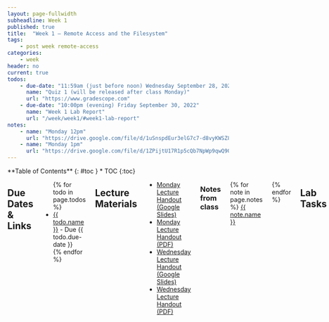 ```yaml
---
layout: page-fullwidth
subheadline: Week 1
published: true
title:  "Week 1 – Remote Access and the Filesystem"
tags:
    - post week remote-access
categories:
    - week
header: no
current: true
todos:
    - due-date: "11:59am (just before noon) Wednesday September 28, 2022"
      name: "Quiz 1 (will be released after class Monday)"
      url: "https://www.gradescope.com"
    - due-date: "10:00pm (evening) Friday September 30, 2022"
      name: "Week 1 Lab Report"
      url: "/week/week1/#week1-lab-report"
notes:
    - name: "Monday 12pm"
      url: "https://drive.google.com/file/d/1uSnspdEur3elG7c7-d8vyKWSZ8sz3C9c/view?usp=sharing"
    - name: "Monday 1pm"
      url: "https://drive.google.com/file/d/1ZPijtU17R1p5cQb7NpWp9qwQ9OVzpm1i/view?usp=sharing"
---
```


<div class="row">
<div class="medium-4 medium-push-8 columns" markdown="1">
<div class="panel radius fixed-toc"  data-options="sticky_on:large" markdown="1">
**Table of Contents**
{: #toc }
*  TOC
{:toc}
</div>
</div><!-- /.medium-4.columns -->

<div class="medium-8 medium-pull-4 columns" markdown="1">

## Due Dates & Links

<ul>
{% for todo in page.todos %}
<li><a href="{{ todo.url }}">{{ todo.name }}</a> - Due {{ todo.due-date }}</li>
{% endfor %}
</ul>

## Lecture Materials

<ul>
<li><a href="https://docs.google.com/presentation/d/1BEeDHkZTv5gAnNragJfqD1wu5dRn4vuUg-AzDwLiQgU/edit?usp=sharing">Monday Lecture Handout (Google Slides)</a></li>
<li><a href="https://drive.google.com/file/d/1x6O0G6UA1dHqbSZS8sbtMNtqDN-7noPr/view?usp=sharing">Monday Lecture Handout (PDF)</a></li>
<li><a href="https://docs.google.com/presentation/d/1RNVHiDNoOEgb-Yaohhp31uw062uFqjz2yzhA28P_nPc/edit?usp=sharing">Wednesday Lecture Handout (Google Slides)</a></li>
<li><a href="https://drive.google.com/file/d/1SHgO6rz2Yo0MltRqha-Pxv-OuPCIzGYt/view?usp=sharing">Wednesday Lecture Handout (PDF)</a></li>
</ul>

### Notes from class
{% for note in page.notes %}
<a href="{{ note.url }}">{{ note.name }}</a>
<!-- <iframe src="{{ note.url }}/preview" width="640" height="480" allow="autoplay"></iframe> Getting Forbidden Error 403 -->
{% endfor %}

## Lab Tasks

As usual, you can read ahead and are encouraged to prepare! Keep in mind that
the lab isn't guaranteed to be final until the day of the lab, and a lot of the
exercises are collaborative, so you can't truly “finish it ahead of time”.

In this lab you'll set your computer up for remote access to the CSE lab
computers (or log into them directly) and practice with commands that work with
the filesystem. You can bring a laptop and work on that, or you can come and use
the computers in the lab directly, whichever you prefer.

### Part 1 – Meet Your Group!

We've organized everyone into groups of 6-8 students for discussion. These
groups will be somewhat stable throughout the quarter, though some small changes
will likely happen. You will have a tutor or TA assigned to your group for help
and discussion.

Your discussion leader will share a Google Doc with your group where you can
fill in notes as you work; this document is only for your group. Your discussion
leader will _not_ take notes for you, you can have someone volunteer to take
notes or come up with a way to share the role.

**Write down in notes** In your groups, share, and note in the running notes
document (discussion leaders, you answer these as well!):

- How you'd like people to refer to you (pronounce your name/nickname, pronouns
like he/her/they, etc)
- Your major
- One of:
    - A UCSD student organization you're a member of or interested in
    - Your favorite place you've found on campus so far
    - A useful campus shortcut or trick you know

### Part 2 – Your CSE15L Account

Look up your course-specific account for CSE15L here:

[https://sdacs.ucsd.edu/~icc/index.php](https://sdacs.ucsd.edu/~icc/index.php)

For help on resetting your password here is a tutorial.  
[[TUTORIAL] How to Reset your Password](https://docs.google.com/document/d/1hs7CyQeh-MdUfM9uv99i8tqfneos6Y8bDU0uhn1wqho/edit)

### Part 3 – Visual Studio Code

**In Your Group for 10 minutes**

Go to the Visual Studio Code website
[https://code.visualstudio.com/](https://code.visualstudio.com/), and follow the
instructions to download and install it on your computer. There are versions for
all the major operating systems, like OSX (for Macs) and Windows (for PCs). If
you only have access to a tablet or Chromebook while remote, you won't be able
to install it right now.  If you don't, you should chat your lab leader and let
them know, and for any pair activities this week and next we will make sure to
pair you with someone who does.

If you run into an error installing Visual Studio Code, speak up! You can
screenshare and ask for help, and the tutor or someone in your group might be
able to answer for you!

When it is installed, you should be able to open a window that looks like this
(it might have different colors, or a different menu bar, depending on your
system and settings):

![/images/vscode.png](/images/vscode.png)

**Write down in notes**: Everyone should share a screenshot of VScode open –
help folks figure it out if it won't install. If someone gets stuck, take a
screenshot of the error message or point at which they are stuck so we can help
them figure it out later, and they can decide to keep trying (potentially with
the tutor helping) or move on.

### Part 4 – Remotely Connecting

**In Your Group for 15 minutes**

**Note:** From this point on it gets a bit confusing when switching between your local compute and remote computer. To help with this, we've created a legend that highlights text to clarify whether we are referring to your *local machine*{: .local} or *remote machine.*{: .remote}

**Local text will be highlighted in pink**{: .local}  
**Remote text will be highlighted in red**{: .remote}

Many courses in CSE use course-specific accounts. These are similar to accounts
you might get on other systems at other institutions (or a future job). We'll
see how to use VScode/terminal to connect to a remote computer over the Internet
to do work there.

There is a first step you need if you're on Windows: install a program called
OpenSSH, which is a program that can connect your computer to other computers
that have this kind of account. You should only install the OpenSSH **client**,
not the server:

[Install OpenSSH](https://docs.microsoft.com/en-us/windows-server/administration/openssh/openssh_install_firstuse)


Then, in Visual Studio Code, we are going to connect to the remote computer
using VSCode's remote option.  For reference, we're following the steps in
[“Connect to a remote
host”](https://code.visualstudio.com/docs/remote/ssh#_connect-to-a-remote-host)
step.

For the first step, open a terminal in VSCode (Ctrl or Command + \`, or use the
Terminal → New Terminal menu option).  Your command will look like this, but
with the `zz` replaced by the letters in your course-specific account.
{: .local}

```
$ ssh cs15lfa22zz@ieng6.ucsd.edu
```

(That's one, five, l (not one); the one and l look very close in some fonts.)

Since this is likely the first time you've connected to this server, you will
probably get a message like this:
{: .local}

```
⤇ ssh cs15lfa22zz@ieng6.ucsd.edu
The authenticity of host 'ieng6.ucsd.edu (128.54.70.227)' can't be established.
RSA key fingerprint is SHA256:ksruYwhnYH+sySHnHAtLUHngrPEyZTDl/1x99wUQcec.
Are you sure you want to continue connecting (yes/no/[fingerprint])? 
```

I (Joe) always say yes to these messages when I'm connecting to a new server for
the first time; it's expected to get this message in that case. If you get this
message when you're connecting to a server you connect to _often_, it could mean
someone is trying to listen in on or control the connection. This answer is a
decent description of what's going on: [Ben Voigt's
answer](https://superuser.com/questions/421074/ssh-the-authenticity-of-host-host-cant-be-established/421084#421084)

So type `yes` and press enter, then give your password; the whole interaction
should look something like this once you give your password and are logged in:
{: .local}

```
⤇ ssh cs15lfa22zz@ieng6.ucsd.edu
The authenticity of host 'ieng6-202.ucsd.edu (128.54.70.227)' can't be established.
RSA key fingerprint is SHA256:ksruYwhnYH+sySHnHAtLUHngrPEyZTDl/1x99wUQcec.
Are you sure you want to continue connecting (yes/no/[fingerprint])? 
Password: 
Last login: Sun Jan  2 14:03:05 2022 from 107-217-10-235.lightspeed.sndgca.sbcglobal.net
quota: No filesystem specified.
Hello cs15lfa22zz, you are currently logged into ieng6-203.ucsd.edu

You are using 0% CPU on this system

Cluster Status 
Hostname     Time    #Users  Load  Averages  
ieng6-201   23:25:01   0  0.08,  0.17,  0.11
ieng6-202   23:25:01   1  0.09,  0.15,  0.11
ieng6-203   23:25:01   1  0.08,  0.15,  0.11

Sun Jan 02, 2022 11:28pm - Prepping cs15lfa22
```

Now your terminal is connected to a computer in the CSE basement, and any
commands you run will run on that computer! 
{: .remote}
We call your computer the _client_
and the computer in the basement the _server_ based on how you are connected.

If, in this process, you run into errors and can't figure out how to proceed,
ask! When you ask, take a screenshot of your problem and add it to your group's
running notes document, then describe what the fix was. If you don't know how to
take a screenshot, ask!

Remember – it is **rare** for a tutorial to work perfectly. We often have to
stop, think, guess, Google search, ask someone, etc. in order to get things to
work the way the tutorial says. I look up the right way to describe the
`(yes/no)` answer on first login all the time, for example. So you are helping
your group _learn about potential issues_ when you do this, and that's a major
learning outcome of the course! If you see someone else have an issue that you
didn't, ask why, and what might be different about what you did, or how your
environment is set up. You will learn by reflecting on this.

**Write down in notes** When you're done, **discuss** what you saw upon login.
Take a screenshot or copy/paste the output. Did you all see the same thing? What
might the differences mean? Note the results of your discussion in the notes
document.

### Part 5 – Run Some Commands  

Try running the commands `cd`, `ls`, `pwd`, `mkdir`, and `cp` a few times in
different ways, both on **your computer**{: .local}, and on the **remote computer**{: .remote} after
ssh-ing.  Discuss in your group what you see. Can you cause them to produce
error messages? What do they mean? If you're on Windows, what happens when you
use them on Windows?

Here are some specific useful commands to try:

- `cd ~`
- `cd`
- `ls -lat`
- `ls -a`
- `ls <directory>` where `<directory>` is
`/home/linux/ieng6/cs15lfa22/cs15lfa22abc`, where the `abc` is one of the other
group members' username
- `cp /home/linux/ieng6/cs15lfa22/public/hello.txt ~/`
- `cat /home/linux/ieng6/cs15lfa22/public/hello.txt`

**Write down in notes**: Copy at least one example from each group member, with
an explanation, into your shared notes doc.

Hint: To log out of the remote server in your terminal, you can use:

- Ctrl-D
- Run the command `exit`

You can also open more terminals in VSCode (there is a little + button at the
top of the terminal window where you can create another).
{: .local}

### Part 6 – Moving Files over SSH with scp

So far we've seen how we can do some work on local and remote computers. One key
step in _working remotely_ is being able to copy files back and forth between
the computers. There are lots of options for how to do this – you might have
done it yourself in the past by sending yourself an email, or storing it in
Google Drive or Dropbox and accessing it from the another computer later.

We'll see now another way to copy a file (or many files!) from your computer to
a remote computer. The command is called `scp`, and we will always run it from
the _client_ (that means from your computer, not logged into `ieng6`). <span>Create a
file on your computer called `WhereAmI.java` and put the following contents into it:</span>{: .local}

```
class WhereAmI {
  public static void main(String[] args) {
    System.out.println(System.getProperty("os.name"));
    System.out.println(System.getProperty("user.name"));
    System.out.println(System.getProperty("user.home"));
    System.out.println(System.getProperty("user.dir"));
  }
}
```
Compile and run the WhereAmI program using the `javac` and `java` commands below.
{: .local}
```
javac WhereAmI.java
java WhereAmI
```

What do you see? (If you don't
have `java` installed on your computer, skip this step).

<span>Then, in the terminal from the directory where you made this file, run this
command (as usually, using your username):</span>{: .local}

```
scp WhereAmI.java cs15lfa22zz@ieng6.ucsd.edu:~/
```

You should be prompted for a password just like when you log in with `ssh`.  If
you get errors, ask your group members for help! You'll all learn.

Then, <span>log into ieng6 with `ssh` again,</span>{: .local} <span>and use `ls`.</span>{: .remote} You should see the file there
in your home directory! <span>Now you can run the program _on the ieng6 computer_ using `javac`
and `java`. Since `java` is installed on the _server_, everyone should be able
to run it no matter the client.</span>{: .remote}

**Write answer in notes**: Try to get a screenshot of everyone successfully
*using `scp` and `ssh`. If someone can't, no worries! Get a screenshot of where
*they got stuck (don't try to resolve an error for more than a few minutes) and
*put that in the notes so we can help with it later.

**Write answer in notes**: What's different about the output when you run this
on the client vs. the server? What does this mean for what `getProperty` does?

What we see here is one solution for running code remotely – <span>we can copy files
to a remote server with `scp`,</span>{: .local} then <span>log in and run them there.</span>{: .remote}

Before you go on, do the following:

- Have someone on your team start a timer
- Make a change to WhereAmI.java and save the file
- Copy the file to the remote server
- Log into the remote server and run the file
- Stop the timer

**Write answer in notes**: How long did it take you? (Not everyone has to do
this, but someone should.) Assume you'd have to do this process 100 times over
the course of a PA. How long would you spend copying and running the file?

### Part 7 – SSH Keys

So far, we've seen how to log in, run commands, and copy files to a remote
server with `ssh` and `scp`. Every time we log in or run `scp`, we have to type
(or copy-paste) our password. This is frustrating, time consuming, and
interrupts whatever task we were trying to do. Naturally, we should look into if
there are ways to avoid this repetitive, frustrating task with a configuration
or program.

In this case, there is a great solution – `ssh` keys. The idea behind ssh keys
is that a program, called `ssh-keygen`, creates a pair of files called the
_public key_ and _private key_. <span>You copy the public key to a particular location
on the server,</span>{: .remote} and the <span>private key in a particular location on the client.</span>{: .local} Then,
the `ssh` command can use the pair of files in place of your password. This is a
common setup step in lots of work environments that involve code on a server.

Here's what you should run to set this up:
{: .local}

```
# on client (your computer)
$ ssh-keygen
Generating public/private rsa key pair.
Enter file in which to save the key (/Users/joe/.ssh/id_rsa): /Users/joe/.ssh/id_rsa
Enter passphrase (empty for no passphrase): 
Enter same passphrase again: 
Your identification has been saved in /Users/joe/.ssh/id_rsa.
Your public key has been saved in /Users/joe/.ssh/id_rsa.pub.
The key fingerprint is:
SHA256:jZaZH6fI8E2I1D35hnvGeBePQ4ELOf2Ge+G0XknoXp0 joe@Joes-Mac-mini.local
The key's randomart image is:
+---[RSA 3072]----+
|                 |
|       . . + .   |
|      . . B o .  |
|     . . B * +.. |
|      o S = *.B. |
|       = = O.*.*+|
|        + * *.BE+|
|           +.+.o |
|             ..  |
+----[SHA256]-----+
```

**Note:** When given the prompt `Enter file in which to save the key (/Users/joe/.ssh/id_rsa):` press `enter` again to specify the *default path* and take note of it. In this case, the default path is `/Users/joe/.ssh/id_rsa`.
{: .local}

If you're on Windows, follow the extra `ssh-add` steps here: [https://docs.microsoft.com/en-us/windows-server/administration/openssh/openssh_keymanagement#user-key-generation](https://docs.microsoft.com/en-us/windows-server/administration/openssh/openssh_keymanagement#user-key-generation)

This created two new files on your system; the private key (in a file `id_rsa`)
and the public key (in a file `id_rsa.pub`), stored in the `.ssh` directory on
your computer.
{: .local}

Now we need to copy the _public_ (not the private) key to the `.ssh` directory
of your user account on the server.
{: .remote}

```
$ ssh cs15lfa22zz@ieng6.ucsd.edu
<Enter Password>
# now on server
$ mkdir .ssh
$ <logout>
# back on client
$ scp /Users/joe/.ssh/id_rsa.pub cs15lfa22@ieng6.ucsd.edu:~/.ssh/authorized_keys
# You use your username and the path you saw in the command above
```

Once you do this, you should be able to `ssh` or `scp` from this client to the
server without entering your password.

**Write down in notes**: Try to get everyone to the point where they can do
this, and take a screenshot of logging in without a password. If you can't,
share a screenshot and description of where you got stuck!

**Write down in notes**: Repeat the timing experiment of editing and running
`WhereAmI.java` now that you don't have to use a password. How much time is saved
per run?

### Part 8 – Making Remote Running Even More Pleasant

Use what you've learned to come up with the most pleasant process you can for
<span>making a _local_ edit to `WhereAmI.java`, then copying it to the remote server</span>{: .local} <span>and
running it.</span>{: .remote}

Some hints:

- You can write a command in quotes at the end of an `ssh` command to directly
run it on the remote server, then exit. For example, this command will log in
and list the home directory on the remote server:
{: .local}
  ```
  $ ssh cs15lfa22@ieng6.ucsd.edu "ls"
  ```
- You can use semicolons to run multiple commands on the same line in most
terminals. For example, try:
{: .local}
  ```
  $ cp WhereAmI.java OtherMain.java; javac OtherMain.java; java WhereAmI
  ```
- You can use the up-arrow on your keyboard to recall the last command that was
run

**Write down in notes** First try using just what we learned in this lab, and
document the best process you came up with. Try to get the total time for a run
after editing and saving to under 10 total keystrokes/mouse clicks, including
all typing. A "keystroke" is pressing one key on your keyboard. For example,
pressing the up arrow counts as one keystroke, and typing "java" counts as 4.

If you have more time, brainstorm other ideas or search for other ways you might
easily run remote code.

### Part 9 – Wrapup

Discuss with your team – do you have any open questions about things you saw
that you don't understand? Write them down in your notes document or ask your
tutor. Even if they don't know, writing them down means we can come back to them
later!

If you _didn't_ get everything to work, that's OK! Keep trying and make sure
your tutor knows if you're totally stuck getting something set up; we'll be
posting some office hours soon where you can come to get unstuck as well.

## Week 1 Lab Report {#week1-lab-report}

Friday, September 30, you'll submit a _lab report_ by writing a blog post like
we just described. The topic will be remote access.

You will write a tutorial for incoming 15L students (and your future self!)
about how to log into a course-specific account on `ieng6`. Your post should
include the steps you took, along with screenshots of what each step looked
like. You're free to use the screenshots you took for lab 1, or new ones.
Complete any steps you didn't complete in your group on your own.

Overall, make sure you have at least 6 screenshots, one for each of the steps
below (though more is useful, remember that this will help out your future
self). For each step include 2-3 sentences or bullet points describing what you
did. If for some reason you didn't do the step exactly, describe why not (maybe
your computer already had something on it, maybe the department computers worked
differently, etc).

- Installing VScode
- Remotely Connecting
- Trying Some Commands
- Moving Files with `scp`
- Setting an SSH Key
- Optimizing Remote Running

You should complete the writing **on your own**. Feel free to ask anyone (staff
or other students are fine!) for help if you're struggling to get remote access
set up, understand commands, get your writing to show up on Github Pages, etc.
But do not get help from anyone on authoring the report itself – the writing and
screenshots **must** be your own.

You will upload your submission by publishing the page on Github Pages, then
printing the page to PDF and uploading to the Lab Report 1 assignment on
Gradescope.

</div>
